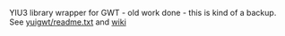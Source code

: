 YIU3 library wrapper for GWT - old work done - this is kind of a backup. See [yuigwt/readme.txt](./yuigwt/readme.txt) and [wiki](./wiki)